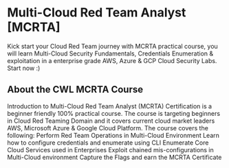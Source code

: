 # Multi-Cloud Red Team Analyst [MCRTA]

Kick start your Cloud Red Team journey with MCRTA practical course, you will learn Multi-Cloud Security Fundamentals, Credentials Enumeration & exploitation in a enterprise grade AWS, Azure & GCP Cloud Security Labs. Start now :)

## About the CWL MCRTA Course
Introduction to Multi-Cloud Red Team Analyst (MCRTA) Certification is a beginner friendly 100% practical course. The course is targeting beginners in Cloud Red Teaming Domain and it covers current cloud market leaders AWS, Microsoft Azure & Google Cloud Platform. The course covers the following:
Perform Red Team Operations in Multi-Cloud Environment
Learn how to configure credentials and enumerate using CLI
Enumerate Core Cloud Services used in Enterprises
Exploit chained mis-configurations in Multi-Cloud environment
Capture the Flags and earn the MCRTA Certificate
